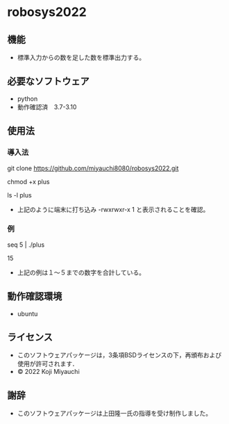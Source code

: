 # robosys2022
## 機能
* 標準入力からの数を足した数を標準出力する。

## 必要なソフトウェア
* python
* 動作確認済　3.7-3.10

## 使用法

### 導入法

git clone https://github.com/miyauchi8080/robosys2022.git

chmod +x plus

ls -l plus

* 上記のように端末に打ち込み -rwxrwxr-x 1 と表示されることを確認。

### 例　

seq 5 | ./plus

15

* 上記の例は１～５までの数字を合計している。

## 動作確認環境
* ubuntu

## ライセンス

* このソフトウェアパッケージは，3条項BSDライセンスの下，再頒布および使用が許可されます．
* © 2022 Koji Miyauchi

## 謝辞
* このソフトウェアパッケージは上田隆一氏の指導を受け制作しました。
